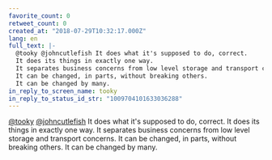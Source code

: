 ```yaml
---
favorite_count: 0
retweet_count: 0
created_at: "2018-07-29T10:32:17.000Z"
lang: en
full_text: |-
  @tooky @johncutlefish It does what it's supposed to do, correct.
  It does its things in exactly one way.
  It separates business concerns from low level storage and transport concerns.
  It can be changed, in parts, without breaking others.
  It can be changed by many.
in_reply_to_screen_name: tooky
in_reply_to_status_id_str: "1009704101633036288"
---
```


[@tooky](https://twitter.com/tooky)
[@johncutlefish](https://twitter.com/johncutlefish) It does what it's supposed
to do, correct. It does its things in exactly one way. It separates business
concerns from low level storage and transport concerns. It can be changed, in
parts, without breaking others. It can be changed by many.
